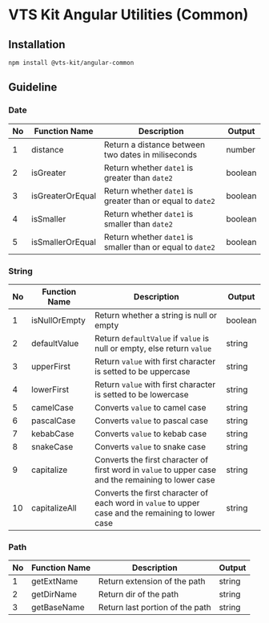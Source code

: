 # VTS Kit Angular Utilities (Common)

## Installation

```
npm install @vts-kit/angular-common
```

## Guideline

### Date

| No  | Function Name    | Description                                                | Output  |
| --- | ---------------- | ---------------------------------------------------------- | ------- |
| 1   | distance         | Return a distance between two dates in miliseconds         | number  |
| 2   | isGreater        | Return whether `date1` is greater than `date2`             | boolean |
| 3   | isGreaterOrEqual | Return whether `date1` is greater than or equal to `date2` | boolean |
| 4   | isSmaller        | Return whether `date1` is smaller than `date2`             | boolean |
| 5   | isSmallerOrEqual | Return whether `date1` is smaller than or equal to `date2` | boolean |

### String

| No  | Function Name | Description                                                                                         | Output  |
| --- | ------------- | --------------------------------------------------------------------------------------------------- | ------- |
| 1   | isNullOrEmpty | Return whether a string is null or empty                                                            | boolean |
| 2   | defaultValue  | Return `defaultValue` if `value` is null or empty, else return `value`                              | string  |
| 3   | upperFirst    | Return `value` with first character is setted to be uppercase                                       | string  |
| 4   | lowerFirst    | Return `value` with first character is setted to be lowercase                                       | string  |
| 5   | camelCase     | Converts `value` to camel case                                                                      | string  |
| 6   | pascalCase    | Converts `value` to pascal case                                                                     | string  |
| 7   | kebabCase     | Converts `value` to kebab case                                                                      | string  |
| 8   | snakeCase     | Converts `value` to snake case                                                                      | string  |
| 9   | capitalize    | Converts the first character of first word in `value` to upper case and the remaining to lower case | string  |
| 10  | capitalizeAll | Converts the first character of each word in `value` to upper case and the remaining to lower case  | string  |

### Path

| No  | Function Name | Description                     | Output |
| --- | ------------- | ------------------------------- | ------ |
| 1   | getExtName    | Return extension of the path    | string |
| 2   | getDirName    | Return dir of the path          | string |
| 3   | getBaseName   | Return last portion of the path | string |
